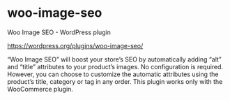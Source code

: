 # woo-image-seo
Woo Image SEO - WordPress plugin

https://wordpress.org/plugins/woo-image-seo/

“Woo Image SEO” will boost your store’s SEO by automatically adding “alt” and “title” attributes to your product’s images.
No configuration is required.
However, you can choose to customize the automatic attributes using the product’s title, category or tag in any order.
This plugin works only with the WooCommerce plugin.

